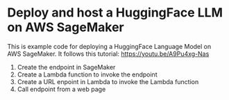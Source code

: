 # Deploy and host a HuggingFace LLM on AWS SageMaker

This is example code for deploying a HuggingFace Language Model on AWS SageMaker.  It follows this tutorial: https://youtu.be/A9Pu4xg-Nas

1. Create the endpoint in SageMaker
2. Create a Lambda function to invoke the endpoint
3. Create a URL enpoint in Lambda to invoke the Lambda function
4. Call endpoint from a web page

